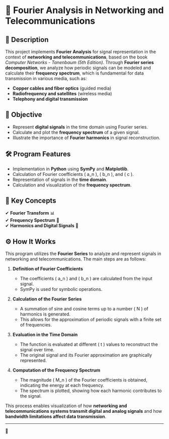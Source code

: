 # 📡 Fourier Analysis in Networking and Telecommunications

## 📖 Description
This project implements **Fourier Analysis** for signal representation in the context of **networking and telecommunications**, based on the book *Computer Networks - Tanenbaum (5th Edition)*. Through **Fourier series decomposition**, we analyze how periodic signals can be modeled and calculate their **frequency spectrum**, which is fundamental for data transmission in various media, such as:
- **Copper cables and fiber optics** (guided media)
- **Radiofrequency and satellites** (wireless media)
- **Telephony and digital transmission**

## 🎯 Objective
- Represent **digital signals** in the time domain using Fourier series.
- Calculate and plot the **frequency spectrum** of a given signal.
- Illustrate the importance of **Fourier harmonics** in signal reconstruction.

## 🛠 Program Features
- Implementation in **Python** using **SymPy** and **Matplotlib**.
- Calculation of Fourier coefficients \( a_n \), \( b_n \), and \( c \).
- Representation of signals in the **time domain**.
- Calculation and visualization of the **frequency spectrum**.

## 📌 Key Concepts
✔ **Fourier Transform** 📊  
✔ **Frequency Spectrum** 📶  
✔ **Harmonics and Digital Signals** 🔀  

## ⚙️ How It Works
This program utilizes the **Fourier Series** to analyze and represent signals in networking and telecommunications. The main steps are as follows:

1. **Definition of Fourier Coefficients**  
   - The coefficients \( a_n \) and \( b_n \) are calculated from the input signal.
   - SymPy is used for symbolic operations.

2. **Calculation of the Fourier Series**  
   - A summation of sine and cosine terms up to a number \( N \) of harmonics is generated.
   - This allows for the approximation of periodic signals with a finite set of frequencies.

3. **Evaluation in the Time Domain**  
   - The function is evaluated at different \( t \) values to reconstruct the signal over time.
   - The original signal and its Fourier approximation are graphically represented.

4. **Computation of the Frequency Spectrum**  
   - The magnitude \( M_n \) of the Fourier coefficients is obtained, indicating the energy at each frequency.
   - The spectrum is plotted, showing how each harmonic contributes to the signal.

This process enables visualization of how **networking and telecommunications systems transmit digital and analog signals** and how **bandwidth limitations affect data transmission**.

---

🚀


